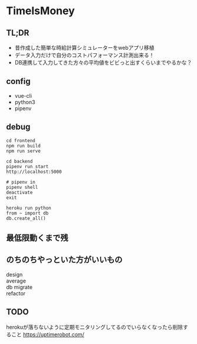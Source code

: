 # TimeIsMoney

## TL;DR
- 昔作成した簡単な時給計算シミュレーターをwebアプリ移植
- データ入力だけで自分のコストパフォーマンス計測出来る！
- DB連携して入力してきた方々の平均値をビビっと出すくらいまでやるかな？

## config
- vue-cli
- python3
- pipenv

## debug
```
cd frontend
npm run build
npm run serve

cd backend
pipenv run start
http://localhost:5000

# pipenv in
pipenv shell
deactivate
exit
```

```heroku
heroku run python
from ~ import db
db.create_all()
```

## 最低限動くまで残

## のちのちやっといた方がいいもの
design  
average  
db migrate  
refactor  

## TODO
herokuが落ちないように定期モニタリングしてるのでいらなくなったら削除すること
https://uptimerobot.com/
